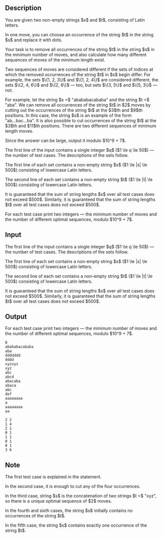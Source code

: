 ## Description

<div><p>You are given two non-empty strings $s$ and $t$, consisting of Latin letters.</p><p>In one move, you can choose an occurrence of the string $t$ in the string $s$ and replace it with dots.</p><p>Your task is to remove all occurrences of the string $t$ in the string $s$ in the minimum number of moves, and also calculate how many <span class="tex-font-style-bf">different</span> sequences of moves of the minimum length exist.</p><p>Two sequences of moves are considered different if the sets of indices at which the removed occurrences of the string $t$ in $s$ begin differ. For example, the sets $\{1, 2, 3\}$ and $\{1, 2, 4\}$ are considered different, the sets $\{2, 4, 6\}$ and $\{2, 6\}$ — too, but sets $\{3, 5\}$ and $\{5, 3\}$ — not.</p><p>For example, let the string $s =$ "<span class="tex-font-style-tt">abababacababa</span>" and the string $t =$ "<span class="tex-font-style-tt">aba</span>". We can remove all occurrences of the string $t$ in $2$ moves by cutting out the occurrences of the string $t$ at the $3$th and $9$th positions. In this case, the string $s$ is an example of the form "<span class="tex-font-style-tt">ab...bac...ba</span>". It is also possible to cut occurrences of the string $t$ at the $3$th and $11$th positions. There are two different sequences of minimum length moves.</p><p>Since the answer can be large, output it modulo $10^9 + 7$.</p></div><div class="input-specification"><p>The first line of the input contains a single integer $q$ ($1 \le q \le 50$)&nbsp;— the number of test cases. The descriptions of the sets follow.</p><p>The first line of each set contains a non-empty string $s$ ($1 \le |s| \le 500$) consisting of lowercase Latin letters.</p><p>The second line of each set contains a non-empty string $t$ ($1 \le |t| \le 500$) consisting of lowercase Latin letters.</p><p>It is guaranteed that the sum of string lengths $s$ over all test cases does not exceed $500$. Similarly, it is guaranteed that the sum of string lengths $t$ over all test cases does not exceed $500$.</p></div><div class="output-specification"><p>For each test case print two integers — the minimum number of moves and the number of different optimal sequences, modulo $10^9 + 7$.</p></div>

## Input

<p>The first line of the input contains a single integer $q$ ($1 \le q \le 50$)&nbsp;— the number of test cases. The descriptions of the sets follow.</p><p>The first line of each set contains a non-empty string $s$ ($1 \le |s| \le 500$) consisting of lowercase Latin letters.</p><p>The second line of each set contains a non-empty string $t$ ($1 \le |t| \le 500$) consisting of lowercase Latin letters.</p><p>It is guaranteed that the sum of string lengths $s$ over all test cases does not exceed $500$. Similarly, it is guaranteed that the sum of string lengths $t$ over all test cases does not exceed $500$.</p>

## Output

<p>For each test case print two integers — the minimum number of moves and the number of different optimal sequences, modulo $10^9 + 7$.</p>





```input1|2,3,6,7,10,11,14,15
8
abababacababa
aba
ddddddd
dddd
xyzxyz
xyz
abc
abcd
abacaba
abaca
abc
def
aaaaaaaa
a
aaaaaaaa
aa
```




```output1
2 2
1 4
2 1
0 1
1 1
0 1
8 1
3 6
```



## Note

<p>The first test case is explained in the statement.</p><p>In the second case, it is enough to cut any of the four occurrences.</p><p>In the third case, string $s$ is the concatenation of two strings $t =$ "<span class="tex-font-style-tt">xyz</span>", so there is a unique optimal sequence of $2$ moves.</p><p>In the fourth and sixth cases, the string $s$ initially contains no occurrences of the string $t$.</p><p>In the fifth case, the string $s$ contains exactly one occurrence of the string $t$.</p>
